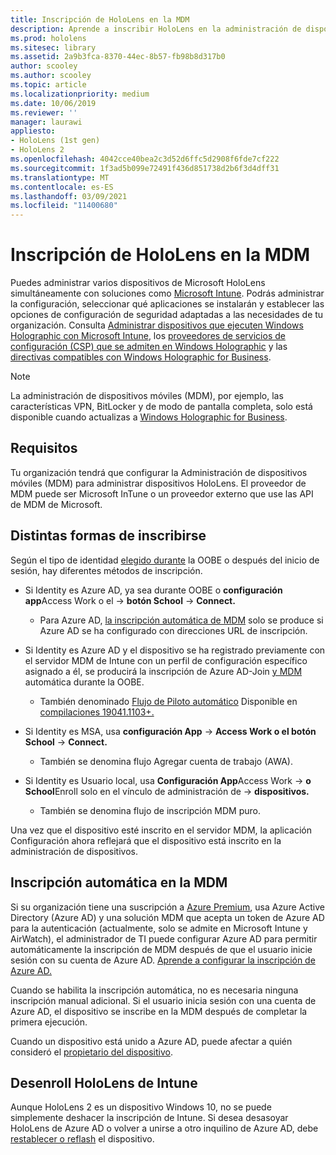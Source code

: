 ```yaml
---
title: Inscripción de HoloLens en la MDM
description: Aprende a inscribir HoloLens en la administración de dispositivos móviles (MDM) para facilitar la administración de varios dispositivos.
ms.prod: hololens
ms.sitesec: library
ms.assetid: 2a9b3fca-8370-44ec-8b57-fb98b8d317b0
author: scooley
ms.author: scooley
ms.topic: article
ms.localizationpriority: medium
ms.date: 10/06/2019
ms.reviewer: ''
manager: laurawi
appliesto:
- HoloLens (1st gen)
- HoloLens 2
ms.openlocfilehash: 4042cce40bea2c3d52d6ffc5d2908f6fde7cf222
ms.sourcegitcommit: 1f3ad5b099e72491f436d851738d2b6f3d4dff31
ms.translationtype: MT
ms.contentlocale: es-ES
ms.lasthandoff: 03/09/2021
ms.locfileid: "11400680"
---
```

# <a name="enroll-hololens-in-mdm"></a>Inscripción de HoloLens en la MDM

Puedes administrar varios dispositivos de Microsoft HoloLens simultáneamente con soluciones como [Microsoft Intune](https://docs.microsoft.com/intune/windows-holographic-for-business). Podrás administrar la configuración, seleccionar qué aplicaciones se instalarán y establecer las opciones de configuración de seguridad adaptadas a las necesidades de tu organización. Consulta [Administrar dispositivos que ejecuten Windows Holographic con Microsoft Intune](https://docs.microsoft.com/intune/windows-holographic-for-business), los [proveedores de servicios de configuración (CSP) que se admiten en Windows Holographic](https://msdn.microsoft.com/windows/hardware/commercialize/customize/mdm/configuration-service-provider-reference#hololens) y las [directivas compatibles con Windows Holographic for Business](https://msdn.microsoft.com/windows/hardware/commercialize/customize/mdm/policy-configuration-service-provider#hololenspolicies).

> [!NOTE]
> La administración de dispositivos móviles (MDM), por ejemplo, las características VPN, BitLocker y de modo de pantalla completa, solo está disponible cuando actualizas a [Windows Holographic for Business](hololens1-upgrade-enterprise.md).

## <a name="requirements"></a>Requisitos

 Tu organización tendrá que configurar la Administración de dispositivos móviles (MDM) para administrar dispositivos HoloLens. El proveedor de MDM puede ser Microsoft InTune o un proveedor externo que use las API de MDM de Microsoft.
 
## <a name="different-ways-to-enroll"></a>Distintas formas de inscribirse

Según el tipo de identidad [elegido durante](hololens-identity.md) la OOBE o después del inicio de sesión, hay diferentes métodos de inscripción.

- Si Identity es Azure AD, ya sea durante OOBE o **configuración app**Access Work o el  ->  **botón School**  ->  **Connect.**
    - Para Azure AD, [la inscripción automática de MDM](hololens-enroll-mdm.md#auto-enrollment-in-mdm) solo se produce si Azure AD se ha configurado con direcciones URL de inscripción. 
     
- Si Identity es Azure AD y el dispositivo se ha registrado previamente con el servidor MDM de Intune con un perfil de configuración específico asignado a él, se producirá la inscripción de Azure AD-Join [y MDM](hololens-enroll-mdm.md#auto-enrollment-in-mdm) automática durante la OOBE.
    - También denominado [Flujo de Piloto automático](hololens2-autopilot.md) Disponible en [compilaciones 19041.1103+.](hololens-release-notes.md#windows-holographic-version-2004)
    

- Si Identity es MSA, usa **configuración App**  ->  **Access Work o el botón School**  ->  **Connect.**
    - También se denomina flujo Agregar cuenta de trabajo (AWA).
- Si Identity es Usuario local, usa **Configuración App**Access Work  ->  **o School**Enroll solo en el vínculo de administración de  ->  **dispositivos.**
    - También se denomina flujo de inscripción MDM puro.

Una vez que el dispositivo esté inscrito en el servidor MDM, la aplicación Configuración ahora reflejará que el dispositivo está inscrito en la administración de dispositivos.

## <a name="auto-enrollment-in-mdm"></a>Inscripción automática en la MDM

Si su organización tiene una suscripción a [Azure Premium](https://azure.microsoft.com/overview/), usa Azure Active Directory (Azure AD) y una solución MDM que acepta un token de Azure AD para la autenticación (actualmente, solo se admite en Microsoft Intune y AirWatch), el administrador de TI puede configurar Azure AD para permitir automáticamente la inscripción de MDM después de que el usuario inicie sesión con su cuenta de Azure AD. [Aprende a configurar la inscripción de Azure AD.](https://docs.microsoft.com/mem/intune/enrollment/windows-enroll#enable-windows-10-automatic-enrollment)

Cuando se habilita la inscripción automática, no es necesaria ninguna inscripción manual adicional. Si el usuario inicia sesión con una cuenta de Azure AD, el dispositivo se inscribe en la MDM después de completar la primera ejecución.

Cuando un dispositivo está unido a Azure AD, puede afectar a quién consideró el [propietario del dispositivo](security-adminless-os.md#device-owner).

## <a name="unenroll-hololens-from-intune"></a>Desenroll HoloLens de Intune

Aunque HoloLens 2 es un dispositivo Windows 10, no se puede simplemente deshacer la inscripción de Intune. Si desea desasoyar HoloLens de Azure AD o volver a unirse a otro inquilino de Azure AD, debe [restablecer o reflash](https://docs.microsoft.com/hololens/hololens-recovery#reset-the-device) el dispositivo.